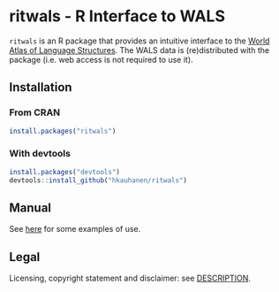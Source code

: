 # ritwals - R Interface to WALS

`ritwals` is an R package that provides an intuitive interface to the [World Atlas of Language Structures](http://wals.info). The WALS data is (re)distributed with the package (i.e. web access is not required to use it).


## Installation

### From CRAN

```r
install.packages("ritwals")
```

### With devtools

```r
install.packages("devtools")
devtools::install_github("hkauhanen/ritwals")
```


## Manual

See [here](http://henr.in/code/ritwals) for some examples of use.


## Legal

Licensing, copyright statement and disclaimer: see [DESCRIPTION](https://github.com/hkauhanen/ritwals/blob/master/DESCRIPTION).
